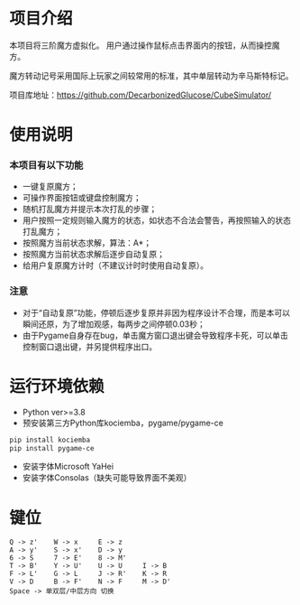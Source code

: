# 项目介绍
本项目将三阶魔方虚拟化。
用户通过操作鼠标点击界面内的按钮，从而操控魔方。

魔方转动记号采用国际上玩家之间较常用的标准，其中单层转动为辛马斯特标记。

项目库地址：https://github.com/DecarbonizedGlucose/CubeSimulator/

# 使用说明
### 本项目有以下功能
- 一键复原魔方；
- 可操作界面按钮或键盘控制魔方；
- 随机打乱魔方并提示本次打乱的步骤；
- 用户按照一定规则输入魔方的状态，如状态不合法会警告，再按照输入的状态打乱魔方；
- 按照魔方当前状态求解，算法：A*；
- 按照魔方当前状态求解后逐步自动复原；
- 给用户复原魔方计时（不建议计时时使用自动复原）。

### 注意

- 对于“自动复原”功能，停顿后逐步复原并非因为程序设计不合理，而是本可以瞬间还原，为了增加观感，每两步之间停顿0.03秒；
- 由于Pygame自身存在bug，单击魔方窗口退出键会导致程序卡死，可以单击控制窗口退出键，并另提供程序出口。

# 运行环境依赖
- Python ver>=3.8
- 预安装第三方Python库kociemba，pygame/pygame-ce
~~~sh
pip install kociemba
pip install pygame-ce
~~~
- 安装字体Microsoft YaHei
- 安装字体Consolas（缺失可能导致界面不美观）

# 键位
```
Q -> z'    W -> x     E -> z
A -> y'    S -> x'    D -> y
6 -> S     7 -> E'    8 -> M'
T -> B'    Y -> U'    U -> U     I -> B
F -> L'    G -> L     J -> R'    K -> R
V -> D     B -> F'    N -> F     M -> D'
Space -> 单双层/中层方向 切换
```